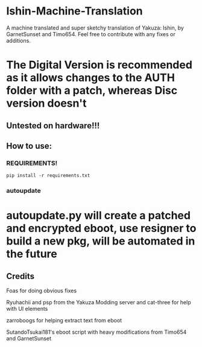 # Ishin-Machine-Translation

A machine translated and super sketchy translation of Yakuza: Ishin, by GarnetSunset and Timo654.
Feel free to contribute with any fixes or additions.

# The Digital Version is recommended as it allows changes to the AUTH folder with a patch, whereas Disc version doesn't

## Untested on hardware!!!

## How to use:

### REQUIREMENTS!
``pip install -r requirements.txt``

### autoupdate

autoupdate.py will create a patched and encrypted eboot, use resigner to build a new pkg, will be automated in the future
=======


## Credits

Foas for doing obvious fixes

Ryuhachii and psp from the Yakuza Modding server and cat-three for help with UI elements

zarroboogs for helping extract text from eboot

SutandoTsukai181's eboot script with heavy modifications from Timo654 and GarnetSunset
